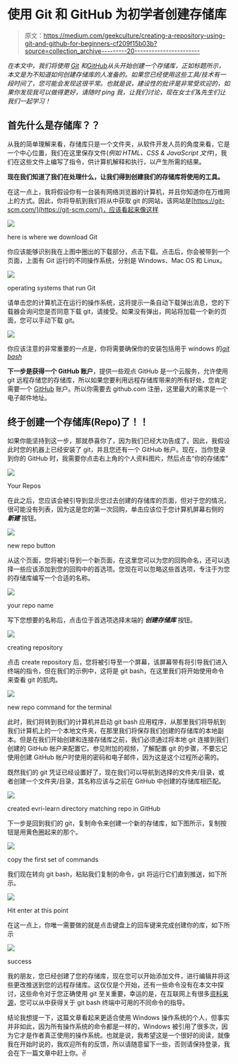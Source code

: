 # 使用 Git 和 GitHub 为初学者创建存储库

> 原文：<https://medium.com/geekculture/creating-a-repository-using-git-and-github-for-beginners-cf209f15b03b?source=collection_archive---------20----------------------->

*在本文中，我们将使用* [*Git*](https://git-scm.com/) *和*[*GitHub*](https://github.com/)*从头开始创建一个存储库，正如标题所示，本文是为不知道如何创建存储库的人准备的。如果您已经使用这些工具/技术有一段时间了，您可能会发现这很平常。也就是说，建设性的批评是非常受欢迎的，如果你发现我可以做得更好，请随时 ping 我，让我们讨论，现在女士们&先生们让我们一起学习！*

## **首先什么是存储库？？**

从我的简单理解来看，存储库只是一个文件夹，从软件开发人员的角度来看，它是一个中心位置，我们在这里保存文件(*例如 HTML、CSS & JavaScript 文件*)，我们在这些文件上编写了指令，供计算机解释和执行，以产生所需的结果。

**现在我们知道了我们在处理什么，让我们得到创建我们的存储库将使用的工具。**

在这一点上，我将假设你有一台装有网络浏览器的计算机，并且你知道你在万维网上的方式。因此，你将导航到我们将从中获取 git 的网站，该网站是[https://git-scm.com/](https://git-scm.com/)，应该看起来像这样

![](img/8049a43c5ab60aeed777a5a7cee10433.png)

here is where we download Git

你应该能够识别我在上图中圈出的下载部分，点击下载。点击后，你会被带到一个页面，上面有 Git 运行的不同操作系统，分别是 Windows、Mac OS 和 Linux。

![](img/04999be76750e7c657608fd1e442298b.png)

operating systems that run Git

请单击您的计算机正在运行的操作系统，这将提示一条自动下载弹出消息，您的下载器会询问您是否同意下载 git，请接受。如果没有弹出，网站将加载一个新的页面，您可以手动下载 git。

![](img/a549a4b8becd6278b6a015373da807c3.png)

你应该注意的非常重要的一点是，你将需要确保你的安装包括用于 windows 的[*git bash*](https://www.atlassian.com/git/tutorials/git-bash)

**下一步是获得一个 GitHub 账户**，提供一些观点 GitHub 是一个云服务，允许使用 git 远程存储您的存储库，所以如果您要利用远程存储库带来的所有好处，您肯定需要一个 [GitHub](https://github.com/) 账户。所以你需要去 github.com 注册，这里最大的需求是一个电子邮件地址。

## **终于创建一个存储库(Repo)了！！**

如果你能坚持到这一步，那就恭喜你了，因为我们已经大功告成了。因此，我假设此时您的机器上已经安装了 git，并且您还有一个 GitHub 帐户。现在，当你登录到你的 GitHub 时，我需要你点击右上角的个人资料图片，然后点击“你的存储库”

![](img/99d021c3ce8e9eac3f4d0a153b1613cd.png)

Your Repos

在此之后，您应该会被引导到显示您过去创建的存储库的页面，但对于您的情况，很可能没有列表，因为这是您的第一次回购，单击应该位于您计算机屏幕右侧的 ***新建*** 按钮。

![](img/2e888194492278a55a57da32ecbdd0b2.png)

new repo button

从这个页面，您将被引导到一个新页面，在这里您可以为您的回购命名，还可以选择一些应该添加到您的回购中的首选项。您现在可以忽略这些首选项，专注于为您的存储库编写一个合适的名称。

![](img/0e8d3ad5cdd6efed23fab96a9bd728eb.png)

your repo name

写下您想要的名称后，点击位于首选项选择末端的 ***创建存储库*** 按钮。

![](img/ce58e58c7771c40d967e6ebbf3cf5347.png)

creating repository

点击 create repository 后，您将被引导至一个屏幕，该屏幕带有将引导我们进入终端的指令，但在我们的示例中，这将是 git bash，在这里我们将开始使用命令来查看 git 的肌肉。

![](img/61f9db0451982ab5e85ef42e2543f02a.png)

new repo command for the terminal

此时，我们将转到我们的计算机并启动 git bash 应用程序，从那里我们将导航到我们计算机上的一个本地文件夹，在那里我们将保存我们创建的存储库的本地副本。但是在我们开始创建和连接存储库之前，我们必须通过将本地 git 连接到我们创建的 GitHub 帐户来配置它。参见附加的视频，了解配置 git 的步骤，不要忘记使用创建 GitHub 帐户时使用的密码和电子邮件，因为这是这个过程所必需的。

既然我们的 git 凭证已经设置好了，现在我们可以导航到选择的文件夹/目录，或者创建一个文件夹/目录，其名称应该与之前在 GitHub 中创建的存储库相匹配。

![](img/a1a2a09c6d14f25c15f1dbcf3cd0884a.png)

created evri-learn directory matching repo in GitHub

下一步是回到我们的 git，复制命令来创建一个新的存储库，如下图所示，复制按钮是用黄色圈起来的那个。

![](img/ecf5f1486663ddcb1e997fb8f30aadaf.png)

copy the first set of commands

我们现在转向 git bash，粘贴我们复制的命令，git 将运行它们直到推送，如下所示。

![](img/7080d5752150f96d9cc6399d1d4cfc65.png)

Hit enter at this point

在这一点上，你唯一需要做的就是点击键盘上的回车键来完成创建你的库，如下所示

![](img/17145fdcc4551464442bab2f90a92c8a.png)

success

我的朋友，您已经创建了您的存储库，现在您可以开始添加文件，进行编辑并将这些更改推送到您的远程存储库。这仅仅是个开始，还有一些命令没有在本文中探讨，这些命令对于您正确使用 git 至关重要，幸运的是，在互联网上有很多[资料来源](https://www.atlassian.com/git/tutorials/atlassian-git-cheatsheet)，您可以从中获得关于 git bash 终端中可用的不同命令的指导。

结论我想提一下，这篇文章看起来更适合使用 Windows 操作系统的个人，但事实并非如此，因为所有操作系统的命令都是一样的，Windows 被引用了很多次，因为它才是作者真正使用的操作系统。也就是说，我希望这是一个很好的阅读，就像我在开始时说的，我欢迎所有的反馈，所以请随意留下一些，否则请保持登录，我会在下一篇文章中赶上你。✌